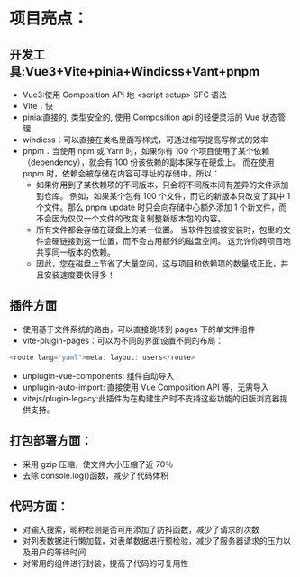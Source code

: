 <!--
 * @Description:
 * @Author: 曹俊
 * @Date: 2022-10-21 21:10:04
 * @LastEditors: 曹俊
 * @LastEditTime: 2022-10-23 20:54:56
-->

# 项目亮点：

## 开发工具:Vue3+Vite+pinia+Windicss+Vant+pnpm

- Vue3:使用 Composition API 地 \<script setup> SFC 语法
- Vite：快
- pinia:直接的, 类型安全的, 使用 Composition api 的轻便灵活的 Vue 状态管理
- windicss：可以直接在类名里面写样式，可通过缩写提高写样式的效率
- pnpm：当使用 npm 或 Yarn 时，如果你有 100 个项目使用了某个依赖（dependency），就会有 100 份该依赖的副本保存在硬盘上。 而在使用 pnpm 时，依赖会被存储在内容可寻址的存储中，所以：
  - 如果你用到了某依赖项的不同版本，只会将不同版本间有差异的文件添加到仓库。 例如，如果某个包有 100 个文件，而它的新版本只改变了其中 1 个文件。那么 pnpm update 时只会向存储中心额外添加 1 个新文件，而不会因为仅仅一个文件的改变复制整新版本包的内容。
  - 所有文件都会存储在硬盘上的某一位置。 当软件包被被安装时，包里的文件会硬链接到这一位置，而不会占用额外的磁盘空间。 这允许你跨项目地共享同一版本的依赖。
  - 因此，您在磁盘上节省了大量空间，这与项目和依赖项的数量成正比，并且安装速度要快得多！

## 插件方面

- 使用基于文件系统的路由，可以直接跳转到 pages 下的单文件组件
- vite-plugin-pages：可以为不同的界面设置不同的布局：

```js
<route lang="yaml">meta: layout: users</route>
```

- unplugin-vue-components: 组件自动导入
- unplugin-auto-import: 直接使用 Vue Composition API 等，无需导入
- vitejs/plugin-legacy:此插件为在构建生产时不支持这些功能的旧版浏览器提供支持。

## 打包部署方面：

- 采用 gzip 压缩，使文件大小压缩了近 70％
- 去除 console.log()函数，减少了代码体积

## 代码方面：

- 对输入搜索，昵称检测是否可用添加了防抖函数，减少了请求的次数
- 对列表数据进行懒加载，对表单数据进行预检验，减少了服务器请求的压力以及用户的等待时间
- 对常用的组件进行封装，提高了代码的可复用性
